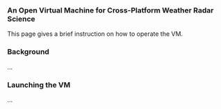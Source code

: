 ### An Open Virtual Machine for Cross-Platform Weather Radar Science
This page gives a brief instruction on how to operate the VM. 

### Background 
...

### Launching the VM
...
